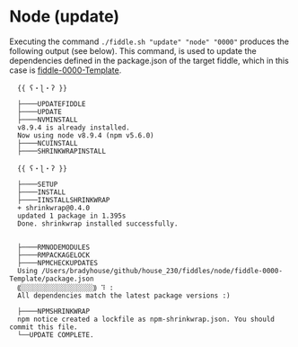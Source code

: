 Node (update)
======

Executing the command `./fiddle.sh "update" "node" "0000"` produces the following output 
(see below).  This command, is used to update the dependencies defined in the package.json of the target fiddle, which
in this case is [fiddle-0000-Template](fiddle-0000-Template).

      {{ ʕ・ɭ・ʔ }}
      
      ├────UPDATEFIDDLE
      ├────UPDATE
      ├────NVMINSTALL
      v8.9.4 is already installed.
      Now using node v8.9.4 (npm v5.6.0)
      ├────NCUINSTALL
      ├────SHRINKWRAPINSTALL
      
      {{ ʕ・ɭ・ʔ }}
      
      ├────SETUP
      ├────INSTALL
      ├────IINSTALLSHRINKWRAP
      + shrinkwrap@0.4.0
      updated 1 package in 1.395s
      Done. shrinkwrap installed successfully.
      
      
      ├────RMNODEMODULES
      ├────RMPACKAGELOCK
      ├────NPMCHECKUPDATES
      Using /Users/bradyhouse/github/house_230/fiddles/node/fiddle-0000-Template/package.json
      ⸨░░░░░░░░░░░░░░░░░░⸩ ⠹ :
      All dependencies match the latest package versions :)
      
      ├────NPMSHRINKWRAP
      npm notice created a lockfile as npm-shrinkwrap.json. You should commit this file.
      └──UPDATE COMPLETE.

    
    
